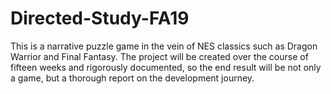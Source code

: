 # Directed-Study-FA19

This is a narrative puzzle game in the vein of NES classics 
such as Dragon Warrior and Final Fantasy.
The project will be created over the course of fifteen weeks
and rigorously documented, so the end result will be not only
a game, but a thorough report on the development journey.
